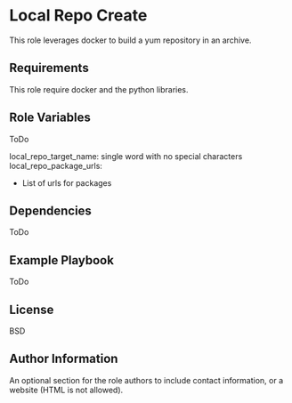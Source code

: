 Local Repo Create
=========

This role leverages docker to build a yum repository in an archive.

Requirements
------------

This role require docker and the python libraries.

Role Variables
--------------

ToDo

local_repo_target_name: single word with no special characters
local_repo_package_urls:
  - List of urls for packages

Dependencies
------------

ToDo

Example Playbook
----------------

ToDo

License
-------

BSD

Author Information
------------------

An optional section for the role authors to include contact information, or a website (HTML is not allowed).
